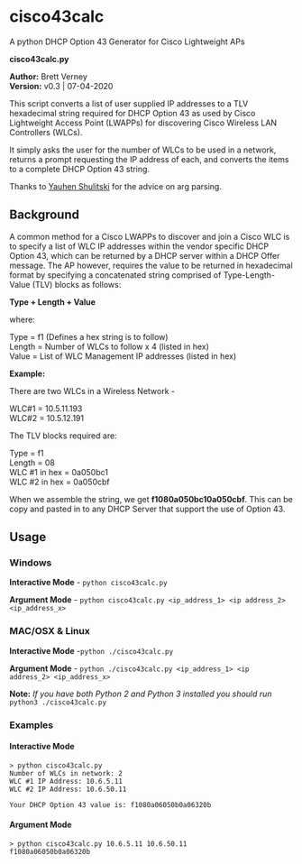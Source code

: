 # cisco43calc
A python DHCP Option 43 Generator for Cisco Lightweight APs

**cisco43calc.py**

**Author:** Brett Verney</br>
**Version:** v0.3 | 07-04-2020

This script converts a list of user supplied IP addresses to a TLV hexadecimal string required for DHCP Option 43 as used by Cisco Lightweight Access Point (LWAPPs) for discovering Cisco Wireless LAN Controllers (WLCs).

It simply asks the user for the number of WLCs to be used in a network, returns a prompt requesting the IP address of each, and converts the items to a complete DHCP Option 43 string.

Thanks to [Yauhen Shulitski](https://github.com/jsnjack) for the advice on arg parsing.

## Background

A common method for a Cisco LWAPPs to discover and join a Cisco WLC is to specify a list of WLC IP addresses within the vendor specific DHCP Option 43, which can be returned by a DHCP server within a DHCP Offer message. The AP however, requires the value to be returned in hexadecimal format by specifying a concatenated string comprised of Type-Length-Value (TLV) blocks as follows:

**Type + Length + Value**

where:

Type = f1 (Defines a hex string is to follow)<br/>
Length = Number of WLCs to follow x 4 (listed in hex)<br/>
Value = List of WLC Management IP addresses (listed in hex)

**Example:**

There are two WLCs in a Wireless Network - 

WLC#1 = 10.5.11.193<br/>
WLC#2 = 10.5.12.191<br/>

The TLV blocks required are:

Type = f1<br/>
Length = 08<br/>
WLC #1 in hex = 0a050bc1<br/>
WLC #2 in hex = 0a050cbf

When we assemble the string, we get **f1080a050bc10a050cbf**. This can be copy and pasted in to any DHCP Server that support the use of Option 43.

## Usage

### Windows

**Interactive Mode** - ```python cisco43calc.py```

**Argument Mode** - ```python cisco43calc.py <ip_address_1> <ip address_2> <ip_address_x>```

### MAC/OSX & Linux

**Interactive Mode** -```python ./cisco43calc.py```

**Argument Mode** - ```python ./cisco43calc.py <ip_address_1> <ip address_2> <ip_address_x>```

**Note:**
*If you have both Python 2 and Python 3 installed you should run* ```python3 ./cisco43calc.py```

### Examples
#### Interactive Mode
```
> python cisco43calc.py
Number of WLCs in network: 2
WLC #1 IP Address: 10.6.5.11
WLC #2 IP Address: 10.6.50.11

Your DHCP Option 43 value is: f1080a06050b0a06320b
```

#### Argument Mode
```
> python cisco43calc.py 10.6.5.11 10.6.50.11
f1080a06050b0a06320b
```
